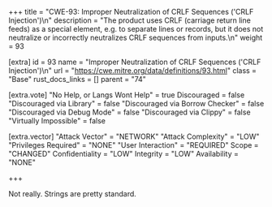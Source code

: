 +++
title = "CWE-93: Improper Neutralization of CRLF Sequences ('CRLF Injection')\n"
description = "The product uses CRLF (carriage return line feeds) as a special element, e.g. to separate lines or records, but it does not neutralize or incorrectly neutralizes CRLF sequences from inputs.\n"
weight = 93

[extra]
id = 93
name = "Improper Neutralization of CRLF Sequences ('CRLF Injection')\n"
url = "https://cwe.mitre.org/data/definitions/93.html"
class = "Base"
rust_docs_links = []
parent = "74"

[extra.vote]
"No Help, or Langs Wont Help" = true
Discouraged = false
"Discouraged via Library" = false
"Discouraged via Borrow Checker" = false
"Discouraged via Debug Mode" = false
"Discouraged via Clippy" = false
"Virtually Impossible" = false

[extra.vector]
"Attack Vector" = "NETWORK"
"Attack Complexity" = "LOW"
"Privileges Required" = "NONE"
"User Interaction" = "REQUIRED"
Scope = "CHANGED"
Confidentiality = "LOW"
Integrity = "LOW"
Availability = "NONE"

+++

Not really. Strings are pretty standard.